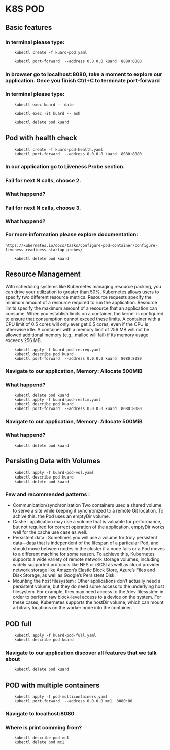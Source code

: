 # K8S POD
## Basic features
### In terminal please type:
```
    kubectl create -f kuard-pod.yaml

    kubectl port-forward  --address 0.0.0.0 kuard  8080:8080
```
### In browser go to localhost:8080, take a moment to explore our application. Once you finish Ctrl+C to terminate port-forward

### In terminal please type:
```
    kubectl exec kuard -- date

    kubectl exec -it kuard -- ash

    kubectl delete pod kuard
```
## Pod with health check

```
    kubectl create -f kuard-pod-health.yaml
    kubectl port-forward  --address 0.0.0.0 kuard  8080:8080
```
### In our application go to Liveness Probe section.
### Fail for next N calls, choose 2.
### What happend?
### Fail for next N calls, choose 3.
### What happend?
### For more information please explore documentation:
```
https://kubernetes.io/docs/tasks/configure-pod-container/configure-liveness-readiness-startup-probes/
```

```
    kubectl delete pod kuard
```
## Resource Management

With scheduling systems like Kubernetes managing resource packing, you can drive
your utilization to greater than 50%.
Kubernetes allows users to specify two different resource metrics. Resource requests
specify the minimum amount of a resource required to run the application. Resource
limits specify the maximum amount of a resource that an application can consume. When you establish limits on a container, the kernel is configured to ensure that consumption cannot exceed these limits. A container with a CPU limit of 0.5 cores will only ever get 0.5 cores, even if the CPU is otherwise idle. A container with a memory limit of 256 MB will not be allowed additional memory (e.g., malloc will fail) if its memory usage exceeds 256 MB.

```
    kubectl apply -f kuard-pod-resreq.yaml
    kubectl describe pod kuard
    kubectl port-forward  --address 0.0.0.0 kuard  8080:8080
```
### Navigate to our application, Memory: Allocate 500MiB
### What happend?
```
    kubectl delete pod kuard
    kubectl apply -f kuard-pod-reslim.yaml
    kubectl describe pod kuard
    kubectl port-forward  --address 0.0.0.0 kuard  8080:8080
```
### Navigate to our application, Memory: Allocate 500MiB
### What happend?

```
    kubectl delete pod kuard
```

 ## Persisting Data with Volumes
```
    kubectl apply -f kuard-pod-vol.yaml
    kubectl describe pod kuard
    kubectl delete pod kuard
```


### Few and recommended patterns :
- Communication/synchronization
    Two containers used a shared volume to serve a site while keeping it synchronized to a remote Git location.
    To achive this. the Pod uses an emptyDir volume.
- Cashe :
    application may use a volume that is valuable for performance, but not required
    for correct operation of the application. 
    emptyDir works well for the cache use case as well.
- Persistent data :
    Sometimes you will use a volume for truly persistent data—data that is independent
    of the lifespan of a particular Pod, and should move between nodes in the cluster if a
    node fails or a Pod moves to a different machine for some reason. To achieve this,
    Kubernetes supports a wide variety of remote network storage volumes, including
    widely supported protocols like NFS or iSCSI as well as cloud provider network
    storage like Amazon’s Elastic Block Store, Azure’s Files and Disk Storage, as well
    as Google’s Persistent Disk.
- Mounting the host filesystem :
    Other applications don’t actually need a persistent volume, but they do need some
    access to the underlying host filesystem. For example, they may need access to the
    /dev filesystem in order to perform raw block-level access to a device on the system.
    For these cases, Kubernetes supports the hostDir volume, which can mount
    arbitrary locations on the worker node into the container.

## POD full
```
    kubectl apply -f kuard-pod-full.yaml
    kubectl describe pod kuard
```
### Navigate to our application discover all features that we talk about

```
    kubectl delete pod kuard
```

## POD with multiple containers

```
    kubectl apply -f pod-multicontainers.yaml
    kubectl port-forward  --address 0.0.0.0 mc1  8080:80
```
### Navigate to localhost:8080
### Where is print comming from?
```
    kubectl describe pod mc1
    kubectl delete pod mc1
```
